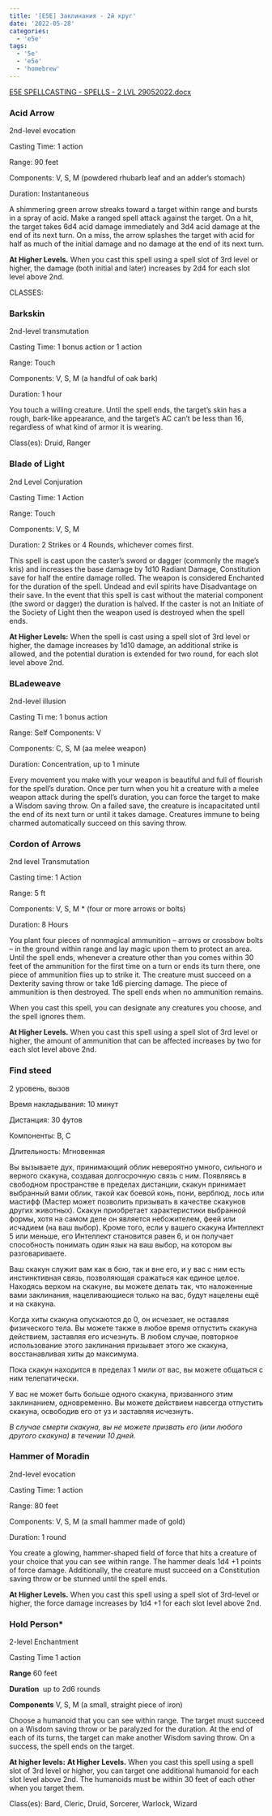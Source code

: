 ```yaml
---
title: '[E5E] Заклинания - 2й круг'
date: '2022-05-28'
categories:
  - 'e5e'
tags:
  - '5e'
  - 'e5e'
  - 'homebrew'
---
```


[E5E SPELLCASTING - SPELLS - 2 LVL 29052022.docx](https://1drv.ms/w/s!Atcrhwwo1lBA19hjzfO2RsBxQOL_Qw?e=VLXdTo)

### Acid Arrow

2nd-level evocation

Casting Time: 1 action

Range: 90 feet

Components: V, S, M (powdered rhubarb leaf and an adder’s stomach)

Duration: Instantaneous

A shimmering green arrow streaks toward a target within range and bursts in a spray of acid. Make a ranged spell attack against the target. On a hit, the target takes 6d4 acid damage immediately and 3d4 acid damage at the end of its next turn. On a miss, the arrow splashes the target with acid for half as much of the initial damage and no damage at the end of its next turn.

**At Higher Levels.** When you cast this spell using a spell slot of 3rd level or higher, the damage (both initial and later) increases by 2d4 for each slot level above 2nd.

CLASSES:

### Barkskin

2nd-level transmutation

Casting Time: 1 bonus action or 1 action

Range: Touch

Components: V, S, M (a handful of oak bark)

Duration: 1 hour

You touch a willing creature. Until the spell ends, the target’s skin has a rough, bark-like appearance, and the target’s AC can’t be less than 16, regardless of what kind of armor it is wearing.

Class(es): Druid, Ranger

### Blade of Light

2nd Level Conjuration

Casting Time: 1 Action

Range: Touch

Components: V, S, M

Duration: 2 Strikes or 4 Rounds, whichever comes first.

This spell is cast upon the caster’s sword or dagger (commonly the mage’s kris) and increases the base damage by 1d10 Radiant Damage, Constitution save for half the entire damage rolled. The weapon is considered Enchanted for the duration of the spell. Undead and evil spirits have Disadvantage on their save. In the event that this spell is cast without the material component (the sword or dagger) the duration is halved. If the caster is not an Initiate of the Society of Light then the weapon used is destroyed when the spell ends.

**At Higher Levels:** When the spell is cast using a spell slot of 3rd level or higher, the damage increases by 1d10 damage, an additional strike is allowed, and the potential duration is extended for two round, for each slot level above 2nd.

### BLadeweave

2nd-level illusion

Casting Ti me: 1 bonus action

Range: Self Components: V

Components: C, S, M (aa melee weapon)

Duration: Concentration, up to 1 minute

Every movement you make with your weapon is beautiful and full of flourish for the spell’s duration. Once per turn when you hit a creature with a melee weapon attack during the spell’s duration, you can force the target to make a Wisdom saving throw. On a failed save, the creature is incapacitated until the end of its next turn or until it takes damage. Creatures immune to being charmed automatically succeed on this saving throw.

### Cordon of Arrows

2nd level Transmutation

Casting time: 1 Action

Range: 5 ft

Components: V, S, M \* (four or more arrows or bolts)

Duration: 8 Hours

You plant four pieces of nonmagical ammunition – arrows or crossbow bolts – in the ground within range and lay magic upon them to protect an area. Until the spell ends, whenever a creature other than you comes within 30 feet of the ammunition for the first time on a turn or ends its turn there, one piece of ammunition flies up to strike it. The creature must succeed on a Dexterity saving throw or take 1d6 piercing damage. The piece of ammunition is then destroyed. The spell ends when no ammunition remains.

When you cast this spell, you can designate any creatures you choose, and the spell ignores them.

**At Higher Levels.** When you cast this spell using a spell slot of 3rd level or higher, the amount of ammunition that can be affected increases by two for each slot level above 2nd.

### Find steed

2 уровень, вызов

Время накладывания: 10 минут

Дистанция: 30 футов

Компоненты: В, С

Длительность: Мгновенная

Вы вызываете дух, принимающий облик невероятно умного, сильного и верного скакуна, создавая долгосрочную связь с ним. Появляясь в свободном пространстве в пределах дистанции, скакун принимает выбранный вами облик, такой как боевой конь, пони, верблюд, лось или мастифф (Мастер может позволить призывать в качестве скакунов других животных). Скакун приобретает характеристики выбранной формы, хотя на самом деле он является небожителем, феей или исчадием (на ваш выбор). Кроме того, если у вашего скакуна Интеллект 5 или меньше, его Интеллект становится равен 6, и он получает способность понимать один язык на ваш выбор, на котором вы разговариваете.

Ваш скакун служит вам как в бою, так и вне его, и у вас с ним есть инстинктивная связь, позволяющая сражаться как единое целое. Находясь верхом на скакуне, вы можете делать так, что наложенные вами заклинания, нацеливающиеся только на вас, будут нацелены ещё и на скакуна.

Когда хиты скакуна опускаются до 0, он исчезает, не оставляя физического тела. Вы можете также в любое время отпустить скакуна действием, заставляя его исчезнуть. В любом случае, повторное использование этого заклинания призывает этого же скакуна, восстанавливая хиты до максимума.

Пока скакун находится в пределах 1 мили от вас, вы можете общаться с ним телепатически.

У вас не может быть больше одного скакуна, призванного этим заклинанием, одновременно. Вы можете действием навсегда отпустить скакуна, освободив его от уз и заставляя исчезнуть.

_В случае смерти скакуна, вы не можете призвать его (или любого другого скакуна) в течении 10 дней._

### Hammer of Moradin

2nd-level evocation

Casting Time: 1 action

Range: 80 feet

Components: V, S, M (a small hammer made of gold)

Duration: 1 round

You create a glowing, hammer-shaped field of force that hits a creature of your choice that you can see within range. The hammer deals 1d4 +1 points of force damage. Additionally, the creature must succeed on a Constitution saving throw or be stunned until the spell ends.

**At Higher Levels.** When you cast this spell using a spell slot of 3rd-level or higher, the force damage increases by 1d4 +1 for each slot level above 2nd.

### Hold Person\*

2-level Enchantment

Casting Time 1 action

**Range** 60 feet

**Duration**  up to 2d6 rounds

**Components** V, S, M (a small, straight piece of iron)

Choose a humanoid that you can see within range. The target must succeed on a Wisdom saving throw or be paralyzed for the duration. At the end of each of its turns, the target can make another Wisdom saving throw. On a success, the spell ends on the target.

**At higher levels:** **At Higher Levels.** When you cast this spell using a spell slot of 3rd level or higher, you can target one additional humanoid for each slot level above 2nd. The humanoids must be within 30 feet of each other when you target them.

Class(es): Bard, Cleric, Druid, Sorcerer, Warlock, Wizard
